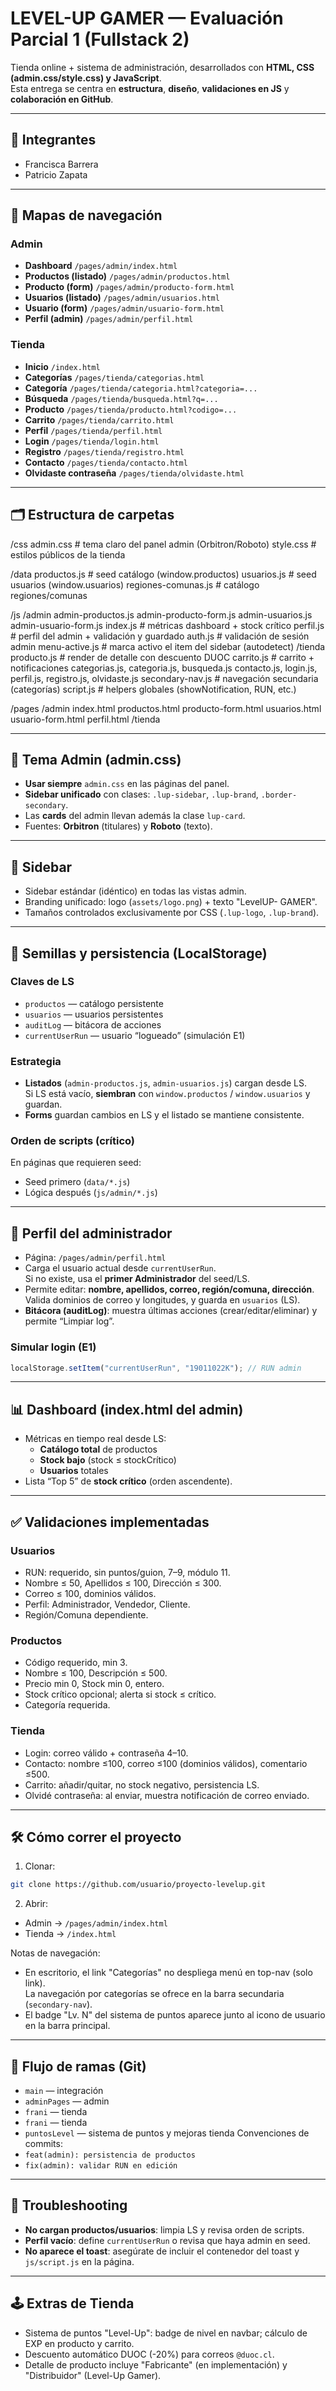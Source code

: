 # LEVEL-UP GAMER — Evaluación Parcial 1 (Fullstack 2)

Tienda online + sistema de administración, desarrollados con **HTML, CSS (admin.css/style.css) y JavaScript**.  
Esta entrega se centra en **estructura**, **diseño**, **validaciones en JS** y **colaboración en GitHub**.

---

## 👥 Integrantes
- Francisca Barrera
- Patricio Zapata

---

## 🧭 Mapas de navegación

### Admin
- **Dashboard** `/pages/admin/index.html`
- **Productos (listado)** `/pages/admin/productos.html`
- **Producto (form)** `/pages/admin/producto-form.html`
- **Usuarios (listado)** `/pages/admin/usuarios.html`
- **Usuario (form)** `/pages/admin/usuario-form.html`
- **Perfil (admin)** `/pages/admin/perfil.html`

### Tienda
- **Inicio** `/index.html`
- **Categorías** `/pages/tienda/categorias.html`
- **Categoría** `/pages/tienda/categoria.html?categoria=...`
- **Búsqueda** `/pages/tienda/busqueda.html?q=...`
- **Producto** `/pages/tienda/producto.html?codigo=...`
- **Carrito** `/pages/tienda/carrito.html`
- **Perfil** `/pages/tienda/perfil.html`
- **Login** `/pages/tienda/login.html`
- **Registro** `/pages/tienda/registro.html`
- **Contacto** `/pages/tienda/contacto.html`
- **Olvidaste contraseña** `/pages/tienda/olvidaste.html`

---

## 🗂 Estructura de carpetas
/css
  admin.css            # tema claro del panel admin (Orbitron/Roboto)
  style.css            # estilos públicos de la tienda

/data
  productos.js         # seed catálogo (window.productos)
  usuarios.js          # seed usuarios (window.usuarios)
  regiones-comunas.js  # catálogo regiones/comunas

/js
  /admin
    admin-productos.js
    admin-producto-form.js
    admin-usuarios.js
    admin-usuario-form.js
    index.js           # métricas dashboard + stock crítico
    perfil.js          # perfil del admin + validación y guardado
    auth.js            # validación de sesión admin
    menu-active.js     # marca activo el item del sidebar (autodetect)
  /tienda
    producto.js        # render de detalle con descuento DUOC
    carrito.js         # carrito + notificaciones
    categorias.js, categoria.js, busqueda.js
    contacto.js, login.js, perfil.js, registro.js, olvidaste.js
  secondary-nav.js     # navegación secundaria (categorías)
  script.js            # helpers globales (showNotification, RUN, etc.)

/pages
  /admin
    index.html
    productos.html
    producto-form.html
    usuarios.html
    usuario-form.html
    perfil.html
  /tienda

---

## 🎨 Tema Admin (admin.css)
- **Usar siempre** `admin.css` en las páginas del panel.
- **Sidebar unificado** con clases: `.lup-sidebar`, `.lup-brand`, `.border-secondary`.
- Las **cards** del admin llevan además la clase `lup-card`.
- Fuentes: **Orbitron** (titulares) y **Roboto** (texto).

---

## 🧩 Sidebar
- Sidebar estándar (idéntico) en todas las vistas admin.
 - Branding unificado: logo (`assets/logo.png`) + texto "LevelUP- GAMER".
 - Tamaños controlados exclusivamente por CSS (`.lup-logo`, `.lup-brand`).

---

## 💾 Semillas y persistencia (LocalStorage)

### Claves de LS
- `productos` — catálogo persistente
- `usuarios` — usuarios persistentes
- `auditLog` — bitácora de acciones
- `currentUserRun` — usuario “logueado” (simulación E1)

### Estrategia
- **Listados** (`admin-productos.js`, `admin-usuarios.js`) cargan desde LS.  
  Si LS está vacío, **siembran** con `window.productos` / `window.usuarios` y guardan.
- **Forms** guardan cambios en LS y el listado se mantiene consistente.

### Orden de scripts (crítico)
En páginas que requieren seed:
- Seed primero (`data/*.js`)
- Lógica después (`js/admin/*.js`)

---

## 👤 Perfil del administrador
- Página: `/pages/admin/perfil.html`
- Carga el usuario actual desde `currentUserRun`.  
  Si no existe, usa el **primer Administrador** del seed/LS.
- Permite editar: **nombre, apellidos, correo, región/comuna, dirección**.  
  Valida dominios de correo y longitudes, y guarda en `usuarios` (LS).
- **Bitácora (auditLog)**: muestra últimas acciones (crear/editar/eliminar) y permite “Limpiar log”.

### Simular login (E1)
```js
localStorage.setItem("currentUserRun", "19011022K"); // RUN admin
```

---

## 📊 Dashboard (index.html del admin)
- Métricas en tiempo real desde LS:
  - **Catálogo total** de productos
  - **Stock bajo** (stock ≤ stockCrítico)
  - **Usuarios** totales
- Lista “Top 5” de **stock crítico** (orden ascendente).

---

## ✅ Validaciones implementadas
### Usuarios
- RUN: requerido, sin puntos/guion, 7–9, módulo 11.
- Nombre ≤ 50, Apellidos ≤ 100, Dirección ≤ 300.
- Correo ≤ 100, dominios válidos.
- Perfil: Administrador, Vendedor, Cliente.
- Región/Comuna dependiente.

### Productos
- Código requerido, min 3.
- Nombre ≤ 100, Descripción ≤ 500.
- Precio min 0, Stock min 0, entero.
- Stock crítico opcional; alerta si stock ≤ crítico.
- Categoría requerida.

### Tienda
- Login: correo válido + contraseña 4–10.
- Contacto: nombre ≤100, correo ≤100 (dominios válidos), comentario ≤500.
- Carrito: añadir/quitar, no stock negativo, persistencia LS.
- Olvidé contraseña: al enviar, muestra notificación de correo enviado.

---

## 🛠 Cómo correr el proyecto
1. Clonar:
```bash
git clone https://github.com/usuario/proyecto-levelup.git
```
2. Abrir:
- Admin → `/pages/admin/index.html`
- Tienda → `/index.html`

Notas de navegación:
- En escritorio, el link "Categorías" no despliega menú en top-nav (solo link).  
  La navegación por categorías se ofrece en la barra secundaria (`secondary-nav`).
- El badge "Lv. N" del sistema de puntos aparece junto al icono de usuario en la barra principal.
---

## 🌿 Flujo de ramas (Git)
- `main` — integración
- `adminPages` — admin
- `frani` — tienda
- `frani` — tienda
- `puntosLevel` — sistema de puntos y mejoras tienda
Convenciones de commits:
- `feat(admin): persistencia de productos`
- `fix(admin): validar RUN en edición`
---

## 🧪 Troubleshooting
- **No cargan productos/usuarios**: limpia LS y revisa orden de scripts.
- **Perfil vacío**: define `currentUserRun` o revisa que haya admin en seed.
- **No aparece el toast**: asegúrate de incluir el contenedor del toast y `js/script.js` en la página.

---

## 🕹️ Extras de Tienda
- Sistema de puntos "Level-Up": badge de nivel en navbar; cálculo de EXP en producto y carrito.
- Descuento automático DUOC (-20%) para correos `@duoc.cl`.
- Detalle de producto incluye "Fabricante" (en implementación) y "Distribuidor" (Level-Up Gamer).